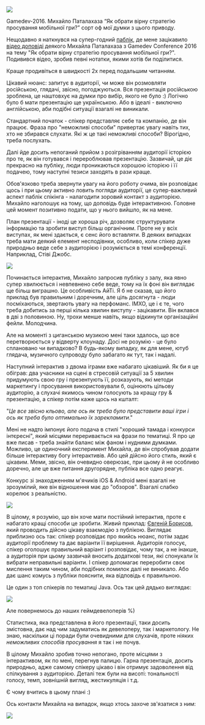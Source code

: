 <img src = "http://static.fjcdn.com/pictures/Early+access+games+it+s+a+thing+the+past+months+years+for_1a4afc_5179102.jpg"/>

Gamedev-2016. Михайло Паталахаза “Як обрати вірну стратегію просування мобільної гри?”
сорт оф мої думки з цього приводу.


Нещодавно я наткнувся на супер-годний <a href = "https://vk.com/startuplviv" target = "_blank">паблік</a>, де мене зацікавило <a href = "https://youtu.be/hJX2S3QlCtY" target = "_blank">відео доповіді</a> деякого Михайла Паталахаза з Gamedev Conference 2016 на тему "Як обрати вірну стратегію просування мобільної гри?". Подивився відео, зробив певні нотатки, якими хотів би поділитися. 

Краще продивіться в швидкості 2х перед подальшим читанням.

Цікавий нюанс: запитує в аудиторії, чи може він розмовляти російською, глядачі, звісно, погоджуються. Вся презентація російською зроблена, це наштовхує на думки про вибір, якого не було :) Логічно було б мати презентацію ще українською. Або в ідеалі - виключно англійською, аби подібні ситуації взагалі не виникали.

Стандартний початок - спікер представляє себе та компанію, де він працює.
Фраза про "неможливі способи" привертає увагу навіть тих, хто не збирався слухати. Які ж це такі неможливі способи? Вірогідно, треба послухать.

Далі йде досить непоганий прийом з розігріванням аудиторії історією про те, як він готувався і перероблював презентацію. Зазвичай, це діє прекрасно на публіку, люди проникаються хорошою історією і її подачею, тому наступні тезиси заходять в рази краще. 

Обов'язково треба звернути увагу на його роботу очима, він розповідає щось і при цьому активно ловить погляди аудиторії, це супер-важливий аспект паблік спікінга - налагодити зоровий контакт з аудиторією. Михайло наголошує на тому, що доповідь буде інтерактивною. Головне цей момент позитивно подати, що у нього вийшло, як на мене.

План презентації - іноді це хороша річ, дозволяє структурувати інформацію та зробити виступ більш органічним. Проте не у всіх виступах, як мені здається, є сенс його вставляти. В деяких випадках треба мати деякий елемент несподівнки, особливо, коли спікер дуже природньо веде себе з аудиторією і розуміється в темі конференції. Наприклад, Стіві Джобс. 

<img src = "http://www.presentationzen.com/.a/6a00d83451b64669e2015438911180970c-800wi" />

Починається інтерактив, Михайло запросив публіку з залу, яка явно супер хвилюється і невпевнено себе веде, тому на їх фоні він виглядає ще більш виграшно. Це особливість АйТі. 
Я б не сказав, що його приклад був правильним і доречним, але ціль досягнута - люди посміхаються, звертають увагу на перфоманс. ІМХО, це і є те, чого треба добитись за перші кілька хвилин виступу - зацікавити. Він вклався в дві з половиною. Ну, трохи менше навіть, якщо відкинути організаційні фейли. Молодчина.

Але на моменті з циганською музикою мені таки здалось, що все перетворюється у відверту клоунаду. Досі не розумію - це було сплановано чи випадково? 
В будь-якому випадку, як для мене, ютуб глядача, музичного супроводу було забагато як тут, так і надалі. 

Наступний інтерактив з двома іграми вже набагато цікавіший. Як би я це обіграв: два учасники на сцені в стресовій ситуації за 5 хвилин придумують свою гру і презентують її, розказують, які методи маркетингу і просування використовували б, оцінюють цільову аудиторію, а слухачі якимось чином голосують за кращу гру & презентацію, а спікер потім каже щось на кшталт: 

"<i>Це все звісно кльово, але ось як треба було представити ваші ігри і ось як треба було оптимально їх зарекламити</i>."

Мені не надто імпонує його подача в стилі "хороший тамада і конкурси інтєресні", який місцями переривається на фрази по тематиці. Я про це вже писав - треба знайти баланс між фаном і нудними думками. Можливо, це одиночний експеримент Михайла, де він спробував додати більше інтерактиву богу інтерактивів. Або цей дійсно його стиль, який є цікавим.
Меми, звісно, він очевидно оверюзає, при цьому й не особливо доречно, але це вже питання другорядне, публіка все одно реагує.


Конкурс зі знаходженням м'ячиків iOS & Android  мені взагалі не зрозумілий, яке він відношення має до "обзоров". Взагалі слабко корелює з реальністю.

<img src = "http://atkritka.com/upload/iblock/2b6/atkritka_1376028841_624.jpg"/>

В цілому, я розумію, що він хоче мати постійний інтерактив, проте є набагато кращі способи це зробити. Живий приклад: <a href = "https://youtu.be/U8MtGYa04v8	">Євгеній Борисов</a>, який проводить дійсно цікаву взаємодію з публікою. 
Виглядає приблизно ось так: спікер розповідає про якийсь нюанс, потім задає аудиторії проблему та дає варіанти її вирішення. Аудиторія голосує, спікер оголошує правильний варіант і розповідає, чому так, а не інакше, а аудиторія при цьому зазвичай вносить додаткові тези, які спонукали їх вибрати неправильні варіанти. І спікер допомагає переробити своє мислення таким чином, аби подібних помилок далі не виникало.
Або дає шанс комусь з публіки пояснити, яка відповідь є правильною.

Це один з топ спікерів по тематиці Java. Ось так цей дядько виглядає:

<img src = "http://2015.jokerconf.com/images/speakers/borisov.png"/>

Але повернемось до наших геймдевелоперів %)

Статистика, яка представлена в його презентації, таки досить змістовна, дає над чим задуматись як девелоперу, так і маркетологу. 
Не знаю, наскільки ці поради були очевидними для слухачів, проте ніяких _неможливих способів просування_  я так і не почув. 

В цілому Михайло зробив точно непогано, проте місцями з інтерактивом, як по мені, перегнув палицю. Гарна презентація, досить природньо, адже самому спікеру цікаво і він отримує задоволення від спілкування з аудиторією. Деталі теж були на висоті: тональності голосу, темп, зовнішній вигляд, жестикуляція і т.д. 

Є чому вчитись в цьому плані :)

Ось контакти Михайла на випадок, якщо хтось захоче зв'язатися з ним:

<img src = "http://image.slidesharecdn.com/random-151103102029-lva1-app6892/95/lviv-md-day-2015-10-638.jpg?cb=1446546082"/>







